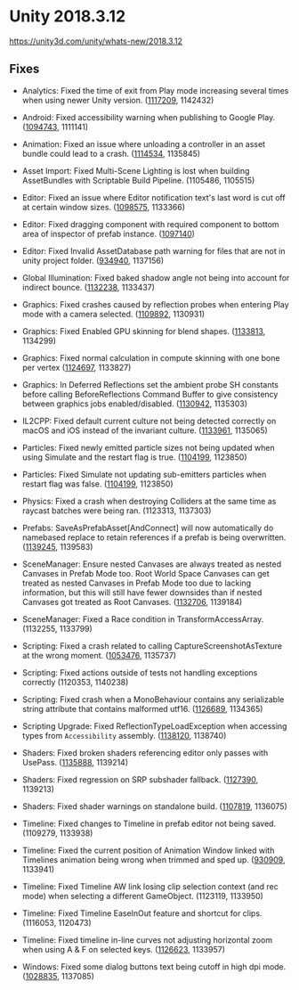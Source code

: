 # Unity 2018.3.12

https://unity3d.com/unity/whats-new/2018.3.12

## Fixes



*   Analytics: Fixed the time of exit from Play mode increasing several times when using newer Unity version. ([1117209](https://issuetracker.unity3d.com/issues/the-time-of-exit-from-play-mode-increased-several-times-when-using-newer-unity-version), 1142432)
    
*   Android: Fixed accessibility warning when publishing to Google Play. ([1094743](https://issuetracker.unity3d.com/issues/android-google-play-console-apk-pre-launch-report-has-accessibility-warnings-due-to-missing-associated-labels), 1111141)
    
*   Animation: Fixed an issue where unloading a controller in an asset bundle could lead to a crash. ([1114534](https://issuetracker.unity3d.com/issues/crash-in-animationblendtreeplayable-propagatestatemachineinfotochildclips-when-unloading-asset-bundle), 1135845)
    
*   Asset Import: Fixed Multi-Scene Lighting is lost when building AssetBundles with Scriptable Build Pipeline. (1105486, 1105515)
    
*   Editor: Fixed an issue where Editor notification text's last word is cut off at certain window sizes. ([1098575](https://issuetracker.unity3d.com/issues/editor-notification-texts-last-word-is-cut-off-at-certain-window-sizes), 1133366)
    
*   Editor: Fixed dragging component with required component to bottom area of inspector of prefab instance. ([1097140](https://issuetracker.unity3d.com/issues/improved-prefabs-script-with-required-component-cannot-be-added-to-prefab-instance-via-inspector))
    
*   Editor: Fixed Invalid AssetDatabase path warning for files that are not in unity project folder. ([934940](https://issuetracker.unity3d.com/issues/perforce-invalid-assetdatabase-path-warnings-when-files-outside-of-perforce-are-checked-out), 1137156)
    
*   Global Illumination: Fixed baked shadow angle not being into account for indirect bounce. ([1132238](https://issuetracker.unity3d.com/issues/cpu-plm-strange-sampling-artifacts-are-visible-in-monuments-and-obelisks-scene), 1133437)
    
*   Graphics: Fixed crashes caused by reflection probes when entering Play mode with a camera selected. ([1109892](https://issuetracker.unity3d.com/issues/unity-crashes-on-transform-gettransformaccess-when-entering-play-mode-with-the-main-camera-selected-in-the-hierarchy), 1130931)
    
*   Graphics: Fixed Enabled GPU skinning for blend shapes. ([1133813](https://issuetracker.unity3d.com/issues/metal-using-models-with-blend-shapes-causes-the-skinning-to-happen-on-the-cpu-instead-of-the-gpu), 1134299)
    
*   Graphics: Fixed normal calculation in compute skinning with one bone per vertex ([1124697](https://issuetracker.unity3d.com/issues/1-bone-blend-weights-mesh-normals-have-unexpected-shadows-when-gpu-skinning-star-is-enabled), 1133827)
    
*   Graphics: In Deferred Reflections set the ambient probe SH constants before calling BeforeReflections Command Buffer to give consistency between graphics jobs enabled/disabled. ([1130942](https://issuetracker.unity3d.com/issues/global-snow-asset-is-rendered-darker-in-a-player-build-when-graphic-jobs-experimental-is-enabled), 1135303)
    
*   IL2CPP: Fixed default current culture not being detected correctly on macOS and iOS instead of the invariant culture. ([1133961](https://issuetracker.unity3d.com/issues/system-dot-globalization-dot-cultureinfo-dot-currentculture-returns-invariant-culture-in-players-which-scripting-backend-are-il2cpp), 1135065)
    
*   Particles: Fixed newly emitted particle sizes not being updated when using Simulate and the restart flag is true. ([1104199](https://issuetracker.unity3d.com/issues/sub-emitter-particles-dont-spawn-when-activated-through-a-control-track-in-timeline), 1123850)
    
*   Particles: Fixed Simulate not updating sub-emitters particles when restart flag was false. ([1104199](https://issuetracker.unity3d.com/issues/sub-emitter-particles-dont-spawn-when-activated-through-a-control-track-in-timeline), 1123850)
    
*   Physics: Fixed a crash when destroying Colliders at the same time as raycast batches were being ran. (1123313, 1137303)
    
*   Prefabs: SaveAsPrefabAsset\[AndConnect\] will now automatically do namebased replace to retain references if a prefab is being overwritten. ([1139245](https://issuetracker.unity3d.com/issues/references-to-prefab-lost-after-overwriting), 1139583)
    
*   SceneManager: Ensure nested Canvases are always treated as nested Canvases in Prefab Mode too. Root World Space Canvases can get treated as nested Canvases in Prefab Mode too due to lacking information, but this will still have fewer downsides than if nested Canvases got treated as Root Canvases. ([1132706](https://issuetracker.unity3d.com/issues/prefab-canvass-screen-space-overlay-mode-breaks-canvas-in-the-editor-while-working-fine-in-the-prefab-mode), 1139184)
    
*   SceneManager: Fixed a Race condition in TransformAccessArray. (1132255, 1133799)
    
*   Scripting: Fixed a crash related to calling CaptureScreenshotAsTexture at the wrong moment. ([1053476](https://issuetracker.unity3d.com/issues/crash-on-screencapture-dot-capturescreenshotastexture-when-it-is-called-before-the-frame-has-ended), 1135737)
    
*   Scripting: Fixed actions outside of tests not handling exceptions correctly (1120353, 1140238)
    
*   Scripting: Fixed crash when a MonoBehaviour contains any serializable string attribute that contains malformed utf16. ([1126689](https://issuetracker.unity3d.com/issues/windows-malformed-utf16-surrogates-in-c-number-strings-can-cause-the-unity-editor-to-crash-or-spam-hundreds-of-errors), 1134365)
    
*   Scripting Upgrade: Fixed ReflectionTypeLoadException when accessing types from `Accessibility` assembly. ([1138120](https://issuetracker.unity3d.com/issues/reflectiontypeloadexception-is-thrown-when-using-reflection-to-get-the-types-from-the-accessibility-assembly), 1138740)
    
*   Shaders: Fixed broken shaders referencing editor only passes with UsePass. ([1135888](https://issuetracker.unity3d.com/issues/shaders-referencing-meta-or-other-editor-only-passes-via-usepass-fail-on-standalone-build), 1139214)
    
*   Shaders: Fixed regression on SRP subshader fallback. ([1127390](https://issuetracker.unity3d.com/issues/regression-in-sub-shader-fallback), 1139213)
    
*   Shaders: Fixed shader warnings on standalone build. ([1107819](https://issuetracker.unity3d.com/issues/unity-outputs-a-warning-in-a-windows-64bit-standalone-player-when-using-built-in-shaders), 1136075)
    
*   Timeline: Fixed changes to Timeline in prefab editor not being saved. (1109279, 1133938)
    
*   Timeline: Fixed the current position of Animation Window linked with Timelines animation being wrong when trimmed and sped up. ([930909](https://issuetracker.unity3d.com/issues/timeline-the-current-position-of-animation-window-linked-with-timelines-animation-are-wrong-for-trimmed-and-sped-up-animations), 1133941)
    
*   Timeline: Fixed Timeline AW link losing clip selection context (and rec mode) when selecting a different GameObject. (1123119, 1133950)
    
*   Timeline: Fixed Timeline EaseInOut feature and shortcut for clips. (1116053, 1120473)
    
*   Timeline: Fixed timeline in-line curves not adjusting horizontal zoom when using A & F on selected keys. ([1126623](https://issuetracker.unity3d.com/issues/timeline-in-line-curves-not-adjusting-horizontal-zoom-when-using-a-and-f-on-selected-keys), 1133957)
    
*   Windows: Fixed some dialog buttons text being cutoff in high dpi mode. ([1028835](https://issuetracker.unity3d.com/issues/button-text-overflows-in-the-layer-change-confirmation-window-when-display-scaling-is-set-to-175-percent-and-above), 1137085)